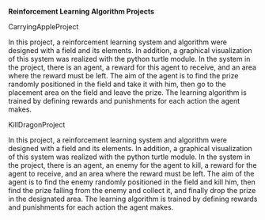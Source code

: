 **Reinforcement Learning Algorithm Projects**



CarryingAppleProject

In this project, a reinforcement learning system and algorithm were designed with a field and its elements. In addition, a graphical visualization of this system was realized with the python turtle module. In the system in the project, there is an agent, a reward for this agent to receive, and an area where the reward must be left. The aim of the agent is to find the prize randomly positioned in the field and take it with him, then go to the placement area on the field and leave the prize. The learning algorithm is trained by defining rewards and punishments for each action the agent makes.


KillDragonProject

In this project, a reinforcement learning system and algorithm were designed with a field and its elements. In addition, a graphical visualization of this system was realized with the python turtle module. In the system in the project, there is an agent, an enemy for the agent to kill, a reward for the agent to receive, and an area where the reward must be left. The aim of the agent is to find the enemy randomly positioned in the field and kill him, then find the prize falling from the enemy and collect it, and finally drop the prize in the designated area. The learning algorithm is trained by defining rewards and punishments for each action the agent makes.
